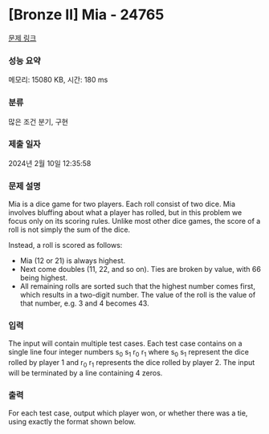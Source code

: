 # [Bronze II] Mia - 24765 

[문제 링크](https://www.acmicpc.net/problem/24765) 

### 성능 요약

메모리: 15080 KB, 시간: 180 ms

### 분류

많은 조건 분기, 구현

### 제출 일자

2024년 2월 10일 12:35:58

### 문제 설명

<p>Mia is a dice game for two players. Each roll consist of two dice. Mia involves bluffing about what a player has rolled, but in this problem we focus only on its scoring rules. Unlike most other dice games, the score of a roll is not simply the sum of the dice.</p>

<p>Instead, a roll is scored as follows:</p>

<ul>
	<li>Mia (12 or 21) is always highest.</li>
	<li>Next come doubles (11, 22, and so on). Ties are broken by value, with 66 being highest.</li>
	<li>All remaining rolls are sorted such that the highest number comes first, which results in a two-digit number. The value of the roll is the value of that number, e.g. 3 and 4 becomes 43.</li>
</ul>

### 입력 

 <p>The input will contain multiple test cases. Each test case contains on a single line four integer numbers s<sub>0</sub> s<sub>1</sub> r<sub>0</sub> r<sub>1</sub> where s<sub>0</sub> s<sub>1</sub> represent the dice rolled by player 1 and r<sub>0</sub> r<sub>1</sub> represents the dice rolled by player 2. The input will be terminated by a line containing 4 zeros.</p>

### 출력 

 <p>For each test case, output which player won, or whether there was a tie, using exactly the format shown below.</p>

